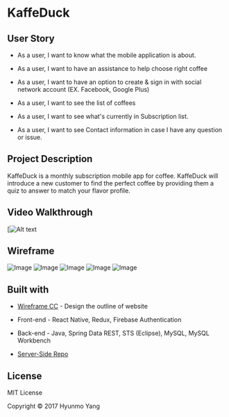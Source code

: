 # KaffeDuck

## User Story

* As a user, I want to know what the mobile application is about.

* As a user, I want to have an assistance to help choose right coffee

* As a user, I want to have an option to create & sign in with social network account (EX. Facebook, Google Plus)

* As a user, I want to see the list of coffees

* As a user, I want to see what's currently in Subscription list.

* As a user, I want to see Contact information in case I have any question or issue.

## Project Description

KaffeDuck is a monthly subscription mobile app for coffee. KaffeDuck will introduce a new customer to find the perfect coffee by providing them a quiz to answer to match your flavor profile.

## Video Walkthrough

[![Alt text](https://www.youtube.com/watch?v=fPfgLCxmrEE&feature=youtu.be)

## Wireframe

![Image](https://github.com/yhmgood0130/Q1-Project/blob/master/assets/images/main_web.png)
![Image](https://github.com/yhmgood0130/Q1-Project/blob/master/assets/images/main_web.png)
![Image](https://github.com/yhmgood0130/Q1-Project/blob/master/assets/images/main_web.png)
![Image](https://github.com/yhmgood0130/Q1-Project/blob/master/assets/images/main_web.png)
![Image](https://github.com/yhmgood0130/Q1-Project/blob/master/assets/images/main_web.png)

## Built with

* [Wireframe CC](https://wireframe.cc/) - Design the outline of website

* Front-end - React Native, Redux, Firebase Authentication

* Back-end - Java, Spring Data REST, STS (Eclipse), MySQL, MySQL Workbench

* [Server-Side Repo](https://github.com/yhmgood0130/kaffeduck-java-server-side)


## License

MIT License

Copyright © 2017 Hyunmo Yang
